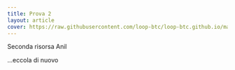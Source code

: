 ```yaml
---
title: Prova 2
layout: article
cover: https://raw.githubusercontent.com/loop-btc/loop-btc.github.io/master/assets/images/btc_header.jpg
---
```


Seconda risorsa Anil

<!--more-->

...eccola di nuovo
